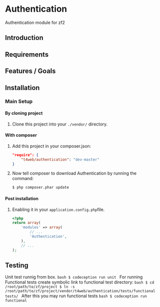 Authentication
==============

Authentication module for zf2

Introduction
------------

Requirements
------------

Features / Goals
----------------

Installation
------------
### Main Setup

#### By cloning project

1. Clone this project into your `./vendor/` directory.

#### With composer

1. Add this project in your composer.json:

    ```json
    "require": {
        "t4web/authentication": "dev-master"
    }
    ```

2. Now tell composer to download Authentication by running the command:

    ```bash
    $ php composer.phar update
    ```

#### Post installation

1. Enabling it in your `application.config.php`file.

    ```php
    <?php
    return array(
        'modules' => array(
            // ...
            'Authentication',
        ),
        // ...
    );
    ```
Testing
------------
Unit test runnig from box.
    ```bash
    $ codeception run unit
    ```
For running Functional tests create symbolic link to functional test directory:
    ```bash
    $ cd /root/path/to/zf/project
    $ ln -s /root/path/to/zf/project/vendor/t4web/authentication/tests/functional tests/
    ```
After this you may run functional tests
    ```bash
    $ codeception run functional
    ```